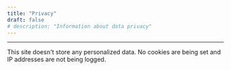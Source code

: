 ```yaml
---
title: "Privacy"
draft: false
# description: "Information about data privacy"
---
```


---

This site doesn't store any personalized data. No cookies are being set and IP addresses are not being logged.